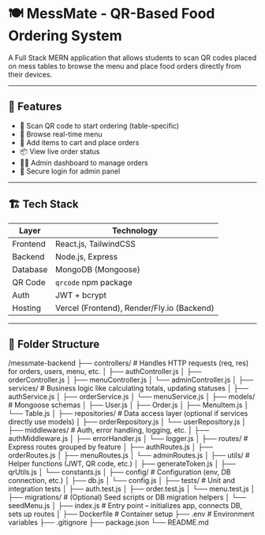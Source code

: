 # 🍽️ MessMate - QR-Based Food Ordering System

A Full Stack MERN application that allows students to scan QR codes placed on mess tables to browse the menu and place food orders directly from their devices.

---

## 🚀 Features

- 📱 Scan QR code to start ordering (table-specific)
- 🧾 Browse real-time menu
- 🛒 Add items to cart and place orders
- 📦 View live order status
- 🧑‍🍳 Admin dashboard to manage orders
- 🔐 Secure login for admin panel

---

## 🏗️ Tech Stack

| Layer    | Technology                                 |
| -------- | ------------------------------------------ |
| Frontend | React.js, TailwindCSS                      |
| Backend  | Node.js, Express                           |
| Database | MongoDB (Mongoose)                         |
| QR Code  | `qrcode` npm package                       |
| Auth     | JWT + bcrypt                               |
| Hosting  | Vercel (Frontend), Render/Fly.io (Backend) |

---

## 📁 Folder Structure

/messmate-backend
├── controllers/ # Handles HTTP requests (req, res) for orders, users, menu, etc.
│ ├── authController.js
│ ├── orderController.js
│ ├── menuController.js
│ └── adminController.js
│
├── services/ # Business logic like calculating totals, updating statuses
│ ├── authService.js
│ ├── orderService.js
│ └── menuService.js
│
├── models/ # Mongoose schemas
│ ├── User.js
│ ├── Order.js
│ ├── MenuItem.js
│ └── Table.js
│
├── repositories/ # Data access layer (optional if services directly use models)
│ ├── orderRepository.js
│ └── userRepository.js
│
├── middlewares/ # Auth, error handling, logging, etc.
│ ├── authMiddleware.js
│ ├── errorHandler.js
│ └── logger.js
│
├── routes/ # Express routes grouped by feature
│ ├── authRoutes.js
│ ├── orderRoutes.js
│ ├── menuRoutes.js
│ └── adminRoutes.js
│
├── utils/ # Helper functions (JWT, QR code, etc.)
│ ├── generateToken.js
│ ├── qrUtils.js
│ └── constants.js
│
├── config/ # Configuration (env, DB connection, etc.)
│ ├── db.js
│ └── config.js
│
├── tests/ # Unit and integration tests
│ ├── auth.test.js
│ ├── order.test.js
│ └── menu.test.js
│
├── migrations/ # (Optional) Seed scripts or DB migration helpers
│ └── seedMenu.js
│
├── index.js # Entry point – initializes app, connects DB, sets up routes
│
├── Dockerfile # Container setup
├── .env # Environment variables
├── .gitignore
├── package.json
└── README.md
